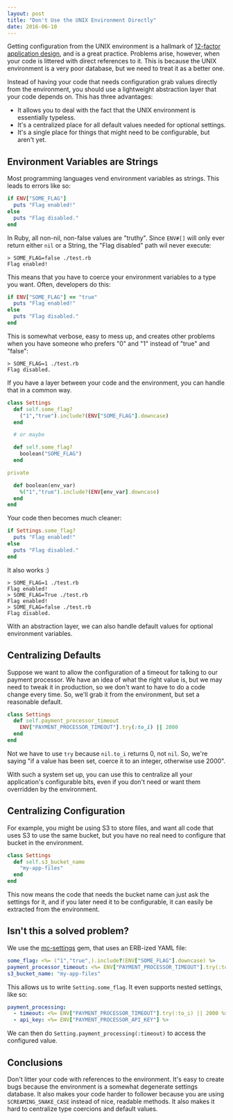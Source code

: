 ```yaml
---
layout: post
title: "Don't Use the UNIX Environment Directly"
date: 2016-06-10
---
```


Getting configuration from the UNIX environment is a hallmark of [12-factor application design][12factor], and is a great practice.  Problems arise, however, when your code is littered with direct references to it.  This is because the UNIX environment is a very poor database, but we need to treat it as a better one.

<!-- more -->

Instead of having your code that needs configuration grab values directly from the environment, you should use a lightweight abstraction layer that your code depends on.  This has three advantages:

* It allows you to deal with the fact that the UNIX environment is essentially typeless.
* It's a centralized place for all default values needed for optional settings.
* It's a single place for things that might need to be configurable, but aren't yet.

## Environment Variables are Strings

Most programming languages vend environment variables as strings.  This leads to errors like so:

```ruby
if ENV["SOME_FLAG"]
  puts "Flag enabled!"
else
  puts "Flag disabled."
end
```

In Ruby, all non-nil, non-false values are "truthy".  Since `ENV#[]` will only ever return either `nil` or a String, the "Flag disabled" path wil never execute:

```
> SOME_FLAG=false ./test.rb
Flag enabled!
```

This means that you have to coerce your environment variables to a type you want.  Often, developers do this:

```ruby
if ENV["SOME_FLAG"] == "true"
  puts "Flag enabled!"
else
  puts "Flag disabled."
end
```

This is somewhat verbose, easy to mess up, and creates other problems when you have someone who prefers "0" and "1" instead of "true" and "false":

```
> SOME_FLAG=1 ./test.rb
Flag disabled.
```

If you have a layer between your code and the environment, you can handle that in a common way.

```ruby
class Settings
  def self.some_flag?
    ("1","true").include?(ENV["SOME_FLAG"].downcase)
  end

  # or maybe

  def self.some_flag?
    boolean("SOME_FLAG")
  end

private

  def boolean(env_var)
    %("1","true").include?(ENV[env_var].downcase)
  end
end
```

Your code then becomes much cleaner:

```ruby
if Settings.some_flag?
  puts "Flag enabled!"
else
  puts "Flag disabled."
end
```

It also works :)

```
> SOME_FLAG=1 ./test.rb
Flag enabled!
> SOME_FLAG=True ./test.rb
Flag enabled!
> SOME_FLAG=false ./test.rb
Flag disabled.
```

With an abstraction layer, we can also handle default values for optional environment variables.

## Centralizing Defaults

Suppose we want to allow the configuration of a timeout for talking to our payment processor.  We have an idea of what the right value is, but we may need to tweak it in production, so we don't want to have to do a code change every time.  So, we'll grab it from the environment, but set a reasonable default.

```ruby
class Settings
  def self.payment_processor_timeout
    ENV["PAYMENT_PROCESSOR_TIMEOUT"].try(:to_i) || 2000
  end
end
```

Not we have to use `try` because `nil.to_i` returns 0, not `nil`.  So, we're saying "if a value has been set, coerce it to an integer, otherwise use 2000".

With such a system set up, you can use this to centralize all your application's configurable bits, even if you don't need or want them overridden by the environment.

## Centralizing Configuration

For example, you might be using S3 to store files, and want all code that uses S3 to use the same bucket, but you have no real need to configure that bucket in the environment.

```ruby
class Settings
  def self.s3_bucket_name
    "my-app-files"
  end
end
```

This now means the code that needs the bucket name can just ask the settings for it, and if you later need it to be configurable, it can easily be extracted from the environment.


## Isn't this a solved problem?

We use the [mc-settings][mc-settings] gem, that uses an ERB-ized YAML file:

```yaml
some_flag: <%= ("1","true",).include?(ENV["SOME_FLAG"].downcase) %>
payment_processor_timeout: <%= ENV["PAYMENT_PROCESSOR_TIMEOUT"].try(:to_i) || 2000 %>
s3_bucket_name: "my-app-files"
```

This allows us to write `Setting.some_flag`.  It even supports nested settings, like so:

```yaml
payment_processing:
  - timeout: <%= ENV["PAYMENT_PROCESSOR_TIMEOUT"].try(:to_i) || 2000 %>
  - api_key: <%= ENV["PAYMENT_PROCESSOR_API_KEY"] %>
```

We can then do `Setting.payment_processing(:timeout)` to access the configured value.

## Conclusions

Don't litter your code with references to the environment.  It's easy to create bugs because the environment is a somewhat degenerate settings database.  It also makes your code harder to follower because you are using `SCREAMING_SNAKE_CASE` instead of nice, readable methods.  It also makes it hard to centralize type coercions and default values.

[12factor]: http://12factor.net/
[mc-settings]: https://github.com/modcloth/mc-settings

